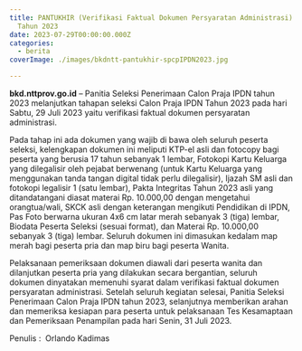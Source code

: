 ```yaml
---
title: PANTUKHIR (Verifikasi Faktual Dokumen Persyaratan Administrasi) SPCP IPDN
  Tahun 2023
date: 2023-07-29T00:00:00.000Z
categories:
  - berita
coverImage: ./images/bkdntt-pantukhir-spcpIPDN2023.jpg

---
```


**bkd.nttprov.go.id** – Panitia Seleksi Penerimaan Calon Praja IPDN tahun 2023 melanjutkan tahapan seleksi Calon Praja IPDN Tahun 2023 pada hari Sabtu, 29 Juli 2023 yaitu verifikasi faktual dokumen persyaratan administrasi.

Pada tahap ini ada dokumen yang wajib di bawa oleh seluruh peserta seleksi, kelengkapan dokumen ini meliputi KTP-el asli dan fotocopy bagi peserta yang berusia 17 tahun sebanyak 1 lembar, Fotokopi Kartu Keluarga yang dilegalisir oleh pejabat berwenang (untuk Kartu Keluarga yang menggunakan tanda tangan digital tidak perlu dilegalisir), Ijazah SM asli dan fotokopi legalisir 1 (satu lembar), Pakta Integritas Tahun 2023 asli yang ditandatangani diasat materai Rp. 10.000,00 dengan mengetahui orangtua/wali, SKCK asli dengan keterangan mengikuti Pendidikan di IPDN, Pas Foto berwarna ukuran 4x6 cm latar merah sebanyak 3 (tiga) lembar, Biodata Peserta Seleksi (sesuai format), dan Materai Rp. 10.000,00 sebanyak 3 (tiga) lembar. Seluruh dokumen ini dimasukan kedalam map merah bagi peserta pria dan map biru bagi peserta Wanita.

Pelaksanaan pemeriksaan dokumen diawali dari peserta wanita dan dilanjutkan peserta pria yang dilakukan secara bergantian, seluruh dokumen dinyatakan memenuhi syarat dalam verifikasi faktual dokumen persyaratan administrasi. Setelah seluruh kegiatan selesai, Panitia Seleksi Penerimaan Calon Praja IPDN tahun 2023, selanjutnya memberikan arahan dan memeriksa kesiapan para peserta untuk pelaksanaan Tes Kesamaptaan dan Pemeriksaan Penampilan pada hari Senin, 31 Juli 2023.

Penulis :  Orlando Kadimas
